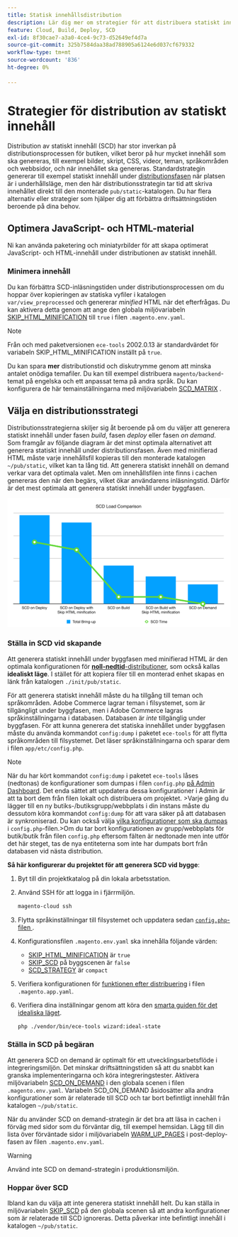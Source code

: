 ```yaml
---
title: Statisk innehållsdistribution
description: Lär dig mer om strategier för att distribuera statiskt innehåll, som bilder, skript och CSS, i Adobe Commerce i molninfrastrukturprojekt.
feature: Cloud, Build, Deploy, SCD
exl-id: 8f30cae7-a3a0-4ce4-9c73-d52649ef4d7a
source-git-commit: 325b7584daa38ad788905a6124e6d037cf679332
workflow-type: tm+mt
source-wordcount: '836'
ht-degree: 0%

---
```


# Strategier för distribution av statiskt innehåll

Distribution av statiskt innehåll (SCD) har stor inverkan på distributionsprocessen för butiken, vilket beror på hur mycket innehåll som ska genereras, till exempel bilder, skript, CSS, videor, teman, språkområden och webbsidor, och när innehållet ska genereras. Standardstrategin genererar till exempel statiskt innehåll under [distributionsfasen](process.md#deploy-phase-deploy-phase) när platsen är i underhållsläge, men den här distributionsstrategin tar tid att skriva innehållet direkt till den monterade `pub/static`-katalogen. Du har flera alternativ eller strategier som hjälper dig att förbättra driftsättningstiden beroende på dina behov.

## Optimera JavaScript- och HTML-material

Ni kan använda paketering och miniatyrbilder för att skapa optimerat JavaScript- och HTML-innehåll under distributionen av statiskt innehåll.

### Minimera innehåll

Du kan förbättra SCD-inläsningstiden under distributionsprocessen om du hoppar över kopieringen av statiska vyfiler i katalogen `var/view_preprocessed` och genererar _minified_ HTML när det efterfrågas. Du kan aktivera detta genom att ange den globala miljövariabeln [SKIP_HTML_MINIFICATION](../environment/variables-global.md#skiphtmlminification) till `true` i filen `.magento.env.yaml`.

>[!NOTE]
>
>Från och med paketversionen `ece-tools` 2002.0.13 är standardvärdet för variabeln SKIP_HTML_MINIFICATION inställt på `true`.

Du kan spara **mer** distributionstid och diskutrymme genom att minska antalet onödiga temafiler. Du kan till exempel distribuera `magento/backend`-temat på engelska och ett anpassat tema på andra språk. Du kan konfigurera de här temainställningarna med miljövariabeln [SCD_MATRIX](../environment/variables-deploy.md#scdmatrix) .

## Välja en distributionsstrategi

Distributionsstrategierna skiljer sig åt beroende på om du väljer att generera statiskt innehåll under fasen _build_, fasen _deploy_ eller fasen _on demand_. Som framgår av följande diagram är det minst optimala alternativet att generera statiskt innehåll under distributionsfasen. Även med minifierad HTML måste varje innehållsfil kopieras till den monterade katalogen `~/pub/static`, vilket kan ta lång tid. Att generera statiskt innehåll on demand verkar vara det optimala valet. Men om innehållsfilen inte finns i cachen genereras den när den begärs, vilket ökar användarens inläsningstid. Därför är det mest optimala att generera statiskt innehåll under byggfasen.

![SCD-belastningsjämförelse](../../assets/scd-load-times.png)

### Ställa in SCD vid skapande

Att generera statiskt innehåll under byggfasen med minifierad HTML är den optimala konfigurationen för [**noll-nedtid**-distributioner](reduce-downtime.md), som också kallas **idealiskt läge**. I stället för att kopiera filer till en monterad enhet skapas en länk från katalogen `./init/pub/static`.

För att generera statiskt innehåll måste du ha tillgång till teman och språkområden. Adobe Commerce lagrar teman i filsystemet, som är tillgängligt under byggfasen, men i Adobe Commerce lagras språkinställningarna i databasen. Databasen är _inte_ tillgänglig under byggfasen. För att kunna generera det statiska innehållet under byggfasen måste du använda kommandot `config:dump` i paketet `ece-tools` för att flytta språkområden till filsystemet. Det läser språkinställningarna och sparar dem i filen `app/etc/config.php`.

>[!NOTE]
>När du har kört kommandot `config:dump` i paketet `ece-tools` låses (nedtonas) de konfigurationer som dumpas i filen `config.php` [ på Admin Dashboard](https://experienceleague.adobe.com/en/docs/commerce-knowledge-base/kb/troubleshooting/miscellaneous/locked-fields-in-magento-admin). Det enda sättet att uppdatera dessa konfigurationer i Admin är att ta bort dem från filen lokalt och distribuera om projektet.
>&#x200B;>Varje gång du lägger till en ny butiks-/butiksgrupp/webbplats i din instans måste du dessutom köra kommandot `config:dump` för att vara säker på att databasen är synkroniserad. Du kan också välja [vilka konfigurationer som ska dumpas](https://experienceleague.adobe.com/en/docs/commerce-operations/configuration-guide/cli/configuration-management/export-configuration?lang=en) i `config.php`-filen.
>&#x200B;>Om du tar bort konfigurationen av grupp/webbplats för butik/butik från filen `config.php` eftersom fälten är nedtonade men inte utför det här steget, tas de nya entiteterna som inte har dumpats bort från databasen vid nästa distribution.

**Så här konfigurerar du projektet för att generera SCD vid bygge**:

1. Byt till din projektkatalog på din lokala arbetsstation.
1. Använd SSH för att logga in i fjärrmiljön.

   ```bash
   magento-cloud ssh
   ```

1. Flytta språkinställningar till filsystemet och uppdatera sedan [`config.php`-filen ](../development/commerce-version.md#create-a-configphp-file).

1. Konfigurationsfilen `.magento.env.yaml` ska innehålla följande värden:

   - [SKIP_HTML_MINIFICATION](../environment/variables-global.md#skip_html_minification) är `true`
   - [SKIP_SCD](../environment/variables-build.md#skip_scd) på byggscenen är `false`
   - [SCD_STRATEGY](../environment/variables-build.md#scd_strategy) är `compact`

1. Verifiera konfigurationen för [funktionen efter distribuering](../application/hooks-property.md) i filen `.magento.app.yaml`.

1. Verifiera dina inställningar genom att köra den [smarta guiden för det idealiska läget](smart-wizards.md).

   ```bash
   php ./vendor/bin/ece-tools wizard:ideal-state
   ```

### Ställa in SCD på begäran

Att generera SCD on demand är optimalt för ett utvecklingsarbetsflöde i integreringsmiljön. Det minskar driftsättningstiden så att du snabbt kan granska implementeringarna och köra integreringstester. Aktivera miljövariabeln [SCD_ON_DEMAND](../environment/variables-global.md#scdondemand) i den globala scenen i filen `.magento.env.yaml`. Variabeln SCD_ON_DEMAND åsidosätter alla andra konfigurationer som är relaterade till SCD och tar bort befintligt innehåll från katalogen `~/pub/static`.

När du använder SCD on demand-strategin är det bra att läsa in cachen i förväg med sidor som du förväntar dig, till exempel hemsidan. Lägg till din lista över förväntade sidor i miljövariabeln [WARM_UP_PAGES](../environment/variables-post-deploy.md#warmuppages) i post-deploy-fasen av filen `.magento.env.yaml`.

>[!WARNING]
>
>Använd inte SCD on demand-strategin i produktionsmiljön.

### Hoppar över SCD

Ibland kan du välja att inte generera statiskt innehåll helt. Du kan ställa in miljövariabeln [SKIP_SCD](../environment/variables-build.md#skipscd) på den globala scenen så att andra konfigurationer som är relaterade till SCD ignoreras. Detta påverkar inte befintligt innehåll i katalogen `~/pub/static`.
